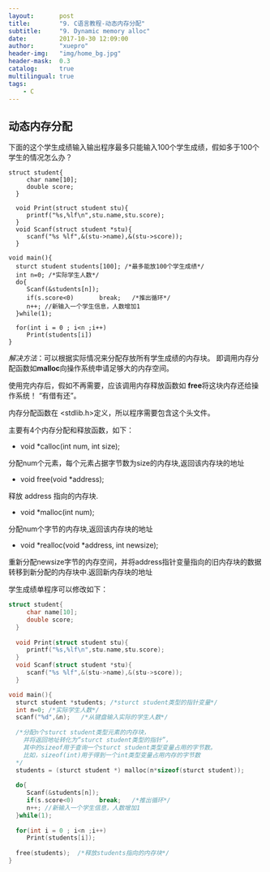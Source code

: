 ```yaml
---
layout:       post
title:        "9. C语言教程-动态内存分配"
subtitle:     "9. Dynamic memory alloc"
date:         2017-10-30 12:09:00
author:       "xuepro"
header-img:   "img/home_bg.jpg"
header-mask:  0.3
catalog:      true
multilingual: true
tags:
    - C
---
```


## 动态内存分配

下面的这个学生成绩输入输出程序最多只能输入100个学生成绩，假如多于100个学生的情况怎么办？
```
struct student{
     char name[10];
     double score;
  }
  
  void Print(struct student stu){
     printf("%s,%lf\n",stu.name,stu.score);     
  }
  void Scanf(struct student *stu){
     scanf("%s %lf",&(stu->name),&(stu->score));    
  }

void main(){
  sturct student students[100]; /*最多能放100个学生成绩*/
  int n=0; /*实际学生人数*/  
  do{
     Scanf(&students[n]);
     if(s.score<0)       break;   /*推出循环*/
     n++; //新输入一个学生信息，人数增加1 
  }while(1);
  
  for(int i = 0 ; i<n ;i++)
     Print(students[i])
}
```

*解决方法*：可以根据实际情况来分配存放所有学生成绩的内存块。 即调用内存分配函数如**malloc**向操作系统申请足够大的内存空间。

使用完内存后，假如不再需要，应该调用内存释放函数如 **free**将这块内存还给操作系统！ “有借有还”。

内存分配函数在 <stdlib.h>定义，所以程序需要包含这个头文件。

主要有4个内存分配和释放函数，如下：

* void *calloc(int num, int size);

分配num个元素，每个元素占据字节数为size的内存块,返回该内存块的地址

* void free(void *address);

释放 address 指向的内存块.

* void *malloc(int num);

分配num个字节的内存块,返回该内存块的地址

* void *realloc(void *address, int newsize);

 重新分配newsize字节的内存空间，并将address指针变量指向的旧内存块的数据转移到新分配的内存块中.返回新内存块的地址

学生成绩单程序可以修改如下：
```c
struct student{
     char name[10];
     double score;
  }
  
  void Print(struct student stu){
     printf("%s,%lf\n",stu.name,stu.score);     
  }
  void Scanf(struct student *stu){
     scanf("%s %lf",&(stu->name),&(stu->score));    
  }

void main(){
  sturct student *students; /*sturct student类型的指针变量*/
  int n=0; /*实际学生人数*/
  scanf("%d",&n);   /*从键盘输入实际的学生人数*/
  
  /*分配n个sturct student类型元素的内存块，
    并将返回地址转化为“sturct student类型的指针”，
    其中的sizeof用于查询一个sturct student类型变量占用的字节数。
    比如，sizeof(int)用于得到一个int类型变量占用内存的字节数
  */
  students = (sturct student *) malloc(n*sizeof(sturct student));  
  
  do{
     Scanf(&students[n]);
     if(s.score<0)       break;   /*推出循环*/
     n++; //新输入一个学生信息，人数增加1 
  }while(1);
  
  for(int i = 0 ; i<n ;i++)
     Print(students[i]);
   
  free(students);  /*释放students指向的内存块*/ 
}
```

